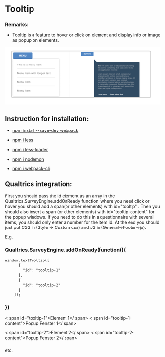 # Tooltip

### Remarks:
- Tooltip is a feature to hover or click on element and display info or image as popup on elements.


![First page](./src/images/readme.PNG)

## **Instruction for installation:**
- [npm install --save-dev webpack](https://webpack.js.org/guides/installation/)

- [npm i less](https://www.npmjs.com/package/less)

- [npm i less-loader](https://www.npmjs.com/package/less-loader?activeTab=versions)

- [npm i nodemon](https://www.npmjs.com/package/nodemon)

- [npm i webpack-cli](https://www.npmjs.com/package/webpack-cli)


## **Qualtrics integration:**

First you should pass the id element as an array in the Qualtrics.SurveyEngine.addOnReady function.
where you need click or hover you should add a span(or other elements) with id="tooltip" . Then you should also insert a span (or other elements) with id="tooltip-content" for the popup windows.
If you need to do this in a questionnaire with several items, you should only enter a number for the item id.
At the end you should just put CSS in (Style => Custom css) and JS in (General=>Footer=>js).

E.g. 

### Qualtrics.SurveyEngine.addOnReady(function(){
    window.textTooltip([
          {
            "id": "tooltip-1"
          },
          {
            "id": "tooltip-2"
          }
        ]);
### })

< span id="tooltip-1">Element 1</ span>
< span id="tooltip-1-content">Popup Fenster 1</ span>

< span id="tooltip-2">Element 2</ span>
< span id="tooltip-2-content">Popup Fenster 2</ span>
###
 etc.